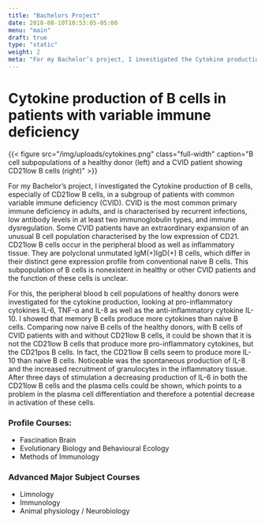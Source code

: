 ```yaml
---
title: "Bachelors Project"
date: 2018-08-10T10:53:05-05:00
menu: "main"
draft: true
type: "static"
weight: 2
meta: "For my Bachelor’s project, I investigated the Cytokine production of B cells, especially of CD21low B cells, in a subgroup of patients with common variable immune deficiency (CVID)."
---
```

# Cytokine production of B cells in patients with variable immune deficiency

{{< figure src="/img/uploads/cytokines.png" class="full-width" caption="B cell subpopulations of a healthy donor (left) and a CVID patient showing CD21low B cells (right)" >}}

For my Bachelor’s project, I investigated the Cytokine production of B cells, especially of CD21low B cells, in a subgroup of patients with common variable immune deficiency (CVID). CVID is the most common primary immune deficiency in adults, and is characterised by recurrent infections, low antibody levels in at least two immunoglobulin types, and immune dysregulation. Some CVID patients have an extraordinary expansion of an unusual B cell population characterised by the low expression of CD21. CD21low B cells occur in the peripheral blood as well as inflammatory tissue. They are polyclonal unmutated IgM(+)IgD(+) B cells, which differ in their distinct gene expression profile from conventional naive B cells. This subpopulation of B cells is nonexistent in healthy or other CVID patients and the function of these cells is unclear.

For this, the peripheral blood b cell populations of healthy donors were investigated for the cytokine production, looking at pro-inflammatory cytokines IL-6, TNF-α and IL-8 as well as the anti-inflammatory cytokine IL-10. I showed that memory B cells produce more cytokines than naive B cells. Comparing now naive B cells of the healthy donors, with B cells of CVID patients with and without CD21low B cells, it could be shown that it is not the CD21low B cells that produce more pro-inflammatory cytokines, but the CD21pos B cells. In fact, the CD21low B cells seem to produce more IL-10 than naive B cells. Noticeable was the spontaneous production of IL-8 and the increased recruitment of granulocytes in the inflammatory tissue. After three days of stimulation a decreasing production of IL-6 in both the CD21low B cells and the plasma cells could be shown, which points to a problem in the plasma cell differentiation and therefore a potential decrease in activation of these cells.


### Profile Courses:

* Fascination Brain
* Evolutionary Biology and Behavioural Ecology
* Methods of Immunology

### Advanced Major Subject Courses

* Limnology
* Immunology
* Animal physiology / Neurobiology
